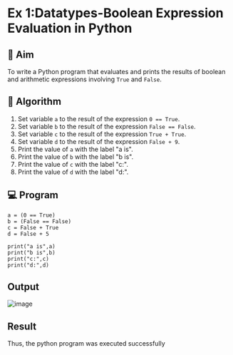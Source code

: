 
# Ex 1:Datatypes-Boolean Expression Evaluation in Python

## 🎯 Aim
To write a Python program that evaluates and prints the results of boolean and arithmetic expressions involving `True` and `False`.

## 🧠 Algorithm
1. Set variable `a` to the result of the expression `0 == True`.
2. Set variable `b` to the result of the expression `False == False`.
3. Set variable `c` to the result of the expression `True + True`.
4. Set variable `d` to the result of the expression `False + 9`.
5. Print the value of `a` with the label "a is".
6. Print the value of `b` with the label "b is".
7. Print the value of `c` with the label "c:".
8. Print the value of `d` with the label "d:".

## 💻 Program

    a = (0 == True)
    b = (False == False)
    c = False + True
    d = False + 5

    print("a is",a)
    print("b is",b)
    print("c:",c)
    print("d:",d)


## Output

![image](https://github.com/user-attachments/assets/60a9717b-dfe4-4b95-a0f7-afc7f11c53b2)

## Result

Thus, the python program was executed successfully
